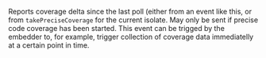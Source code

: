 Reports coverage delta since the last poll (either from an event like this, or from
`takePreciseCoverage` for the current isolate. May only be sent if precise code
coverage has been started. This event can be trigged by the embedder to, for example,
trigger collection of coverage data immediatelly at a certain point in time.
